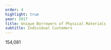 ```yaml
---
order: 4
highlight: true
year: 2017
title: Unique Borrowers of Physical Materials
subtitle: Individual Customers
---
```


154,081
